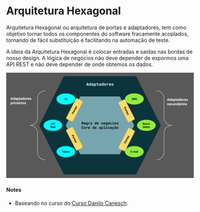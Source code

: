 # Arquitetura Hexagonal

Arquitetura Hexagonal ou arquitetura de portas e adaptadores, tem como objetivo tornar todos os componentes do software fracamente acoplados, tornando de fácil substituição e facilitando na automação de teste.

A ideia da Arquitetura Hexagonal é colocar entradas e saídas nas bordas de nosso design. A lógica de negócios não deve depender de expormos uma API REST e não deve depender de onde obtemos os dados.

![Hexagonal](https://github.com/juan-souza/arquitetura-hexagonal/blob/master/doc/arquitetura-hexagonal.png)


#### Notes


- Baseando no curso do [Curso Danilo Canesch](https://github.com/DaniloCaneschi).
